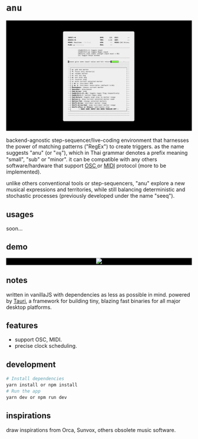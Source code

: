 # `anu`

<img src="./src/media/images/ss.png"/>

backend-agnostic step-sequencer/live-coding environment that harnesses the power of matching patterns ("RegEx") to create triggers. as the name suggests "anu" (or "อนุ"), which in Thai grammar denotes a prefix meaning "small", "sub" or "minor". it can be compatible with any others software/hardware that support [ OSC ](https://en.wikipedia.org/wiki/Open_Sound_Control) or [MIDI](https://en.wikipedia.org/wiki/MIDI) protocol (more to be implemented).
 
unlike others conventional tools or step-sequencers, "anu" explore a new musical expressions and territories, while still balancing deterministic and stochastic processes (previously developed under the name "seeq").

## usages
soon...


## demo
<div style="text-align:center; background-color: black;"><a href="https://www.youtube.com/watch?v=DGaakhSvYOg"><img src="https://i.ytimg.com/vi/DGaakhSvYOg/hqdefault.jpg" /></a></div>


## notes
written in vanillaJS with dependencies as less as possible in mind. powered by [Tauri](https://tauri.app/), a framework for building tiny, blazing fast binaries for all major desktop platforms.

## features
- support OSC, MIDI.
- precise clock scheduling.

## development

```bash
# Install dependencies
yarn install or npm install
# Run the app
yarn dev or npm run dev
```

## inspirations
draw inspirations from Orca, Sunvox, others obsolete music software.
